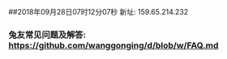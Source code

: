 ##2018年09月28日07时12分07秒 新址: 159.65.214.232
### 兔友常见问题及解答: https://github.com/wanggonging/d/blob/w/FAQ.md

